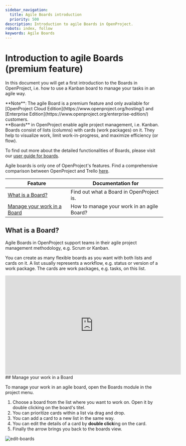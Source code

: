 ```yaml
---
sidebar_navigation:
  title: Agile Boards introduction
  priority: 500
description: Introduction to agile Boards in OpenProject.
robots: index, follow
keywords: Agile Boards
---
```


# Introduction to agile Boards (premium feature)

In this document you will get a first introduction to the Boards in OpenProject, i.e. how to use a Kanban board to manage your tasks in an agile way.

<div class="alert alert-info" role="alert">
**Note**: The agile Board is a premium feature and only available for [OpenProject Cloud Edition](https://www.openproject.org/hosting/) and [Enterprise Edition](https://www.openproject.org/enterprise-edition/) customers.
</div>

<div class="glossary">
**Boards** in OpenProject enable agile project management, i.e. Kanban. Boards consist of lists (columns) with cards (work packages) on it. They help to visualize work, limit work-in-progress, and maximize efficiency (or flow).
</div>

To find out more about the detailed functionalities of Boards, please visit our [user guide for boards](../../user-guide/agile-boards).

Agile boards is only one of OpenProject's features. Find a comprehensive comparison between OpenProject and Trello [here](https://www.openproject.org/alternatives/best-trello-alternative/).


| Feature                                                     | Documentation for                          |
| ----------------------------------------------------------- | ------------------------------------------ |
| [What is a Board?](#what-is-a-board?)                       | Find out what a Board in OpenProject is.   |
| [Manage your work in a Board](#manage-your-work-in-a-board) | How to manage your work in an agile Board? |

## What is a Board?

Agile Boards in OpenProject support teams in their agile project management methodology, e.g. Scrum or Kanban.

You can create as many flexible boards as you want with both lists and cards on it. A list usually represents a workflow, e.g. status or version of a work package. The cards are work packages, e.g. tasks, on this list.

<iframe width="560" height="315" src="https://www.youtube.com/embed/dvmS4tOHVcw" frameborder="0" allow="accelerometer; autoplay; encrypted-media; gyroscope; picture-in-picture" allowfullscreen></iframe>
## Manage your work in a Board

To manage your work in an agile board, open the Boards module in the project menu.

1. Choose a board from the list where you want to work on. Open it by double clicking on the board's titel.
2. You can prioritize cards within a list via drag and drop.
3. You can add a card to a new list in the same way.
4. You can edit the details of a card by **double click**ing on the card.
5. Finally the arrow brings you back to the boards view.



![edit-boards](edit-boards.gif)
